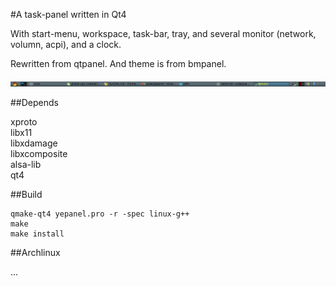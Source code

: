 #A task-panel written in Qt4

With start-menu, workspace, task-bar, tray, and several monitor (network, volumn, acpi), and a clock.

Rewritten from qtpanel. And theme is from bmpanel.

![yepanel-01](docs/yepanel.png)

##Depends

xproto<br>
libx11<br>
libxdamage<br>
libxcomposite<br>
alsa-lib<br>
qt4

##Build

	qmake-qt4 yepanel.pro -r -spec linux-g++
	make
	make install

##Archlinux

...
